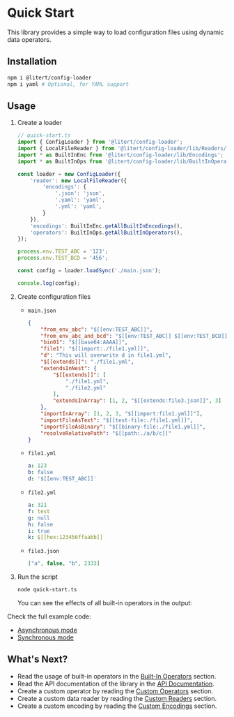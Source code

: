 # Quick Start

This library provides a simple way to load configuration files using dynamic data operators.

## Installation

```bash
npm i @litert/config-loader
npm i yaml # Optional, for YAML support
```

## Usage

1. Create a loader

    ```ts
    // quick-start.ts
    import { ConfigLoader } from '@litert/config-loader';
    import { LocalFileReader } from '@litert/config-loader/lib/Readers/LocalFileReader';
    import * as BuiltInEnc from '@litert/config-loader/lib/Encodings';
    import * as BuiltInOps from '@litert/config-loader/lib/BuiltInOperators';

    const loader = new ConfigLoader({
        'reader': new LocalFileReader({
            'encodings': {
                '.json': 'json',
                '.yaml': 'yaml',
                '.yml': 'yaml',
            }
        }),
        'encodings': BuiltInEnc.getAllBuiltInEncodings(),
        'operators': BuiltInOps.getAllBuiltInOperators(),
    });

    process.env.TEST_ABC = '123';
    process.env.TEST_BCD = '456';

    const config = loader.loadSync('./main.json');

    console.log(config);
    ```

2. Create configuration files

    - `main.json`

        ```json
        {
            "from_env_abc": "$[[env:TEST_ABC]]",
            "from_env_abc_and_bcd": "$[[env:TEST_ABC]] $[[env:TEST_BCD]]",
            "bin01": "$[[base64:AAAA]]",
            "file1": "$[[import:./file1.yml]]",
            "d": "This will overwrite d in file1.yml",
            "$[[extends]]": "./file1.yml",
            "extendsInNest": {
                "$[[extends]]": [
                    "./file1.yml",
                    "./file2.yml"
                ],
                "extendsInArray": [1, 2, "$[[extends:file3.json]]", 3]
            },
            "importInArray": [1, 2, 3, "$[[import:file1.yml]]"],
            "importFileAsText": "$[[text-file:./file1.yml]]",
            "importFileAsBinary": "$[[binary-file:./file1.yml]]",
            "resolveRelativePath": "$[[path:./a/b/c]]"
        }
        ```

    - `file1.yml`

        ```yml
        a: 123
        b: false
        d: '$[[env:TEST_ABC]]'
        ```

    - `file2.yml`

        ```yml
        a: 321
        f: test
        g: null
        h: false
        i: true
        k: $[[hex:123456ffaabb]]
        ```

    - `file3.json`

        ```json
        ["a", false, "b", 2333]
        ```

3. Run the script

    ```bash
    node quick-start.ts
    ```

    You can see the effects of all built-in operators in the output:

Check the full example code:

- [Asynchronous mode](../../src/examples/01-quick-start/async.ts)
- [Synchronous mode](../../src/examples/01-quick-start/sync.ts)

## What's Next?

- Read the usage of built-in operators in the [Built-In Operators](./built-in-operators.md) section.
- Read the API documentation of the library in the [API Documentation](https://litert.org/projects/config-loader.js/api/).
- Create a custom operator by reading the [Custom Operators](./custom-operators.md) section.
- Create a custom data reader by reading the [Custom Readers](./custom-readers.md) section.
- Create a custom encoding by reading the [Custom Encodings](./custom-encodings.md) section.
